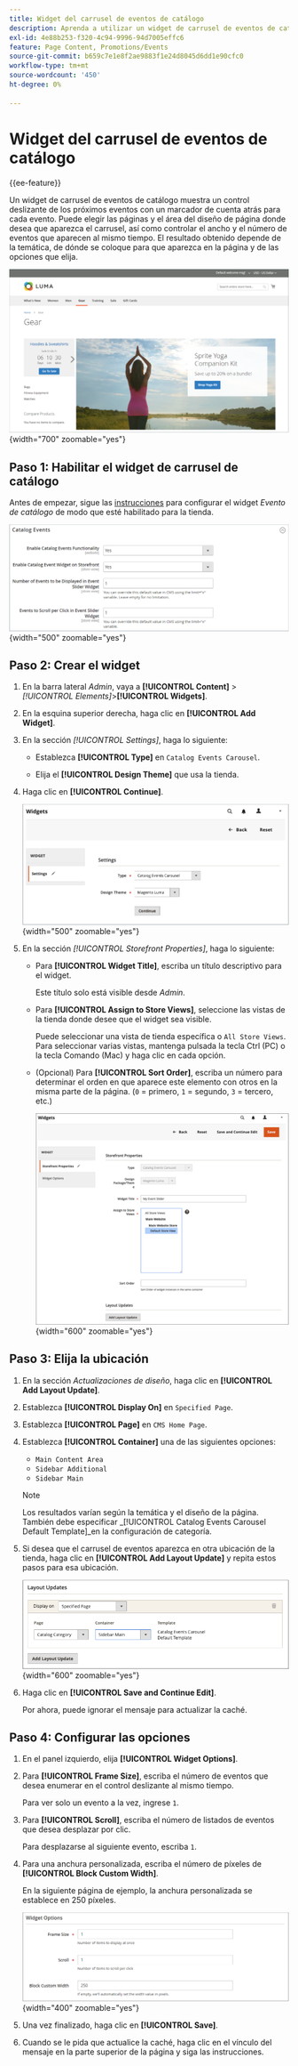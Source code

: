 ```yaml
---
title: Widget del carrusel de eventos de catálogo
description: Aprenda a utilizar un widget de carrusel de eventos de catálogo para mostrar un control deslizante de próximos eventos en una página.
exl-id: 4e88b253-f320-4c94-9996-94d7005effc6
feature: Page Content, Promotions/Events
source-git-commit: b659c7e1e8f2ae9883f1e24d8045d6dd1e90cfc0
workflow-type: tm+mt
source-wordcount: '450'
ht-degree: 0%

---
```


# Widget del carrusel de eventos de catálogo

{{ee-feature}}

Un widget de carrusel de eventos de catálogo muestra un control deslizante de los próximos eventos con un marcador de cuenta atrás para cada evento. Puede elegir las páginas y el área del diseño de página donde desea que aparezca el carrusel, así como controlar el ancho y el número de eventos que aparecen al mismo tiempo. El resultado obtenido depende de la temática, de dónde se coloque para que aparezca en la página y de las opciones que elija.

![Carrusel de eventos en la barra lateral izquierda](./assets/storefront-event-carousel-sidebar-gear.png){width="700" zoomable="yes"}

## Paso 1: Habilitar el widget de carrusel de catálogo

Antes de empezar, sigue las [instrucciones](../merchandising-promotions/event-configure.md) para configurar el widget _Evento de catálogo_ de modo que esté habilitado para la tienda.

![Configuración de evento de catálogo](./assets/config-catalog-catalog-events-1.png){width="500" zoomable="yes"}

## Paso 2: Crear el widget

1. En la barra lateral _Admin_, vaya a **[!UICONTROL Content]** > _[!UICONTROL Elements]_>**[!UICONTROL Widgets]**.

1. En la esquina superior derecha, haga clic en **[!UICONTROL Add Widget]**.

1. En la sección _[!UICONTROL Settings]_, haga lo siguiente:

   - Establezca **[!UICONTROL Type]** en `Catalog Events Carousel`.

   - Elija el **[!UICONTROL Design Theme]** que usa la tienda.

1. Haga clic en **[!UICONTROL Continue]**.

   ![Configuración de widget para un carrusel de eventos](./assets/widget-event-carousel-settings.png){width="500" zoomable="yes"}

1. En la sección _[!UICONTROL Storefront Properties]_, haga lo siguiente:

   - Para **[!UICONTROL Widget Title]**, escriba un título descriptivo para el widget.

     Este título solo está visible desde _Admin_.

   - Para **[!UICONTROL Assign to Store Views]**, seleccione las vistas de la tienda donde desee que el widget sea visible.

     Puede seleccionar una vista de tienda específica o `All Store Views`. Para seleccionar varias vistas, mantenga pulsada la tecla Ctrl (PC) o la tecla Comando (Mac) y haga clic en cada opción.

   - (Opcional) Para **[!UICONTROL Sort Order]**, escriba un número para determinar el orden en que aparece este elemento con otros en la misma parte de la página. (`0` = primero, `1` = segundo, `3` = tercero, etc.)

     ![Propiedades de tienda de widgets](./assets/widget-event-carousel-storefront-properties.png){width="600" zoomable="yes"}

## Paso 3: Elija la ubicación

1. En la sección _Actualizaciones de diseño_, haga clic en **[!UICONTROL Add Layout Update]**.

1. Establezca **[!UICONTROL Display On]** en `Specified Page`.

1. Establezca **[!UICONTROL Page]** en `CMS Home Page`.

1. Establezca **[!UICONTROL Container]** una de las siguientes opciones:

   - `Main Content Area`
   - `Sidebar Additional`
   - `Sidebar Main`

   >[!NOTE]
   >
   >Los resultados varían según la temática y el diseño de la página. También debe especificar _[!UICONTROL Catalog Events Carousel Default Template]_en la configuración de categoría.

1. Si desea que el carrusel de eventos aparezca en otra ubicación de la tienda, haga clic en **[!UICONTROL Add Layout Update]** y repita estos pasos para esa ubicación.

   ![Actualizaciones de diseño](./assets/widget-event-carousel-layout-updates-catalog-category-sidebar.png){width="600" zoomable="yes"}

1. Haga clic en **[!UICONTROL Save and Continue Edit]**.

   Por ahora, puede ignorar el mensaje para actualizar la caché.

## Paso 4: Configurar las opciones

1. En el panel izquierdo, elija **[!UICONTROL Widget Options]**.

1. Para **[!UICONTROL Frame Size]**, escriba el número de eventos que desea enumerar en el control deslizante al mismo tiempo.

   Para ver solo un evento a la vez, ingrese `1`.

1. Para **[!UICONTROL Scroll]**, escriba el número de listados de eventos que desea desplazar por clic.

   Para desplazarse al siguiente evento, escriba `1`.

1. Para una anchura personalizada, escriba el número de píxeles de **[!UICONTROL Block Custom Width]**.

   En la siguiente página de ejemplo, la anchura personalizada se establece en 250 píxeles.

   ![Opciones de widget de ancho personalizado](./assets/widget-options-custom-width.png){width="400" zoomable="yes"}

1. Una vez finalizado, haga clic en **[!UICONTROL Save]**.

1. Cuando se le pida que actualice la caché, haga clic en el vínculo del mensaje en la parte superior de la página y siga las instrucciones.
